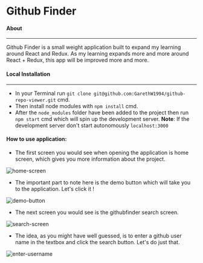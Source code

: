 # Github Finder 
   
 #### About
 <hr/>

  Github Finder is a small weight application built to expand my learning around React and Redux. As my learning expands more and more around React + Redux, this app will be improved more and more.
 
 #### Local Installation
 
 <hr/>

- In your Terminal run `git clone git@github.com:GarethW1994/github-repo-viewer.git` cmd.
- Then install node modules with `npm install` cmd.
- After the `node_modules` folder have been added to the project then run `npm start` cmd which will spin up the development server.
  **Note**: If the development server don't start autonomously  `localhost:3000`

#### How to use application:

- The first screen you would see when opening the application is home screen, which gives you more information about the project. 

![home-screen](https://user-images.githubusercontent.com/22448019/43824179-9515639e-9af1-11e8-829b-fe202b4d60fa.png)

- The important part to note here is the demo button which will take you to the application. Let's click it !

![demo-button](https://user-images.githubusercontent.com/22448019/43824225-b286c3f0-9af1-11e8-941b-9247251b5d12.png)

- The next screen you would see is the githubfinder search screen.

![search-screen](https://user-images.githubusercontent.com/22448019/43824667-f05ac1d0-9af2-11e8-84d2-8bef4bc2f497.png)

- The idea, as you might have well guessed, is to enter a github user name in the textbox and click the search button. Let's do just that.

![enter-username](https://user-images.githubusercontent.com/22448019/43824864-75cb3f5c-9af3-11e8-94db-7a13fcdef9ae.png)